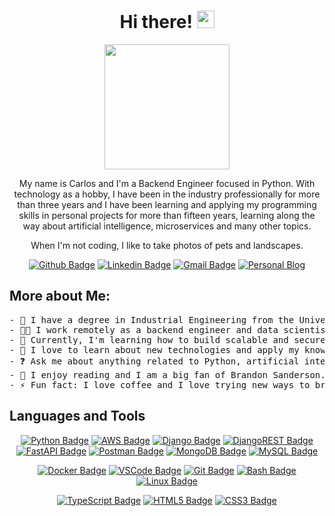 <h1 align="center"> Hi there! <img src="https://github.com/TheDudeThatCode/TheDudeThatCode/blob/master/Assets/Hi.gif?raw=true" width="28" /></h1>

<p align="center">
<img src='https://user-images.githubusercontent.com/5713670/87202985-820dcb80-c2b6-11ea-9f56-7ec461c497c3.gif' width='200"'>
</p>
<p align="center">
My name is Carlos and I'm a Backend Engineer focused in Python. With technology as a hobby, I have been in the industry professionally for more than three years and I have been learning and applying my programming skills in personal projects for more than fifteen years, learning along the way about artificial intelligence, microservices and many other topics.
</p>
<p align="center">
When I'm not coding, I like to take photos of pets and landscapes.
</p>
<div align="center">
  
  [![Github Badge](http://img.shields.io/badge/-Github-181717?style=flat-square&logo=github&link=https://github.com/bermudev/)](https://github.com/bermudev/)
  [![Linkedin Badge](https://img.shields.io/badge/-LinkedIn-blue?style=flat-square&logo=Linkedin&logoColor=white&link=https://www.linkedin.com/in/carlos-bdez/)](https://www.linkedin.com/in/carlos-bdez/)
  [![Gmail Badge](https://img.shields.io/badge/-Gmail-c14438?style=flat-square&logo=Gmail&logoColor=white&link=mailto:carlos.bdez.esc@gmail.com)](mailto:carlos.bdez.esc@gmail.com)
  [![Personal Blog](https://img.shields.io/badge/Personal%20Blog-%232C2052.svg?style=flat-square&logo=astro&logoColor=white&link=https://bermu.dev/)](https://bermu.dev/)
  
</div>


## More about Me: 
<pre>
- 🏦 I have a degree in Industrial Engineering from the University of Seville.
- 👨‍💻 I work remotely as a backend engineer and data scientist for Capitole.
- 🔭 Currently, I'm learning how to build scalable and secure backend systems using Python.
- 🌱 I love to learn about new technologies and apply my knowledge to personal projects.
- ❓ Ask me about anything related to Python, artificial intelligence and related technologies. 
- 📖 I enjoy reading and I am a big fan of Brandon Sanderson.
- ⚡ Fun fact: I love coffee and I love trying new ways to brew coffee.
</pre></pre>


## Languages and Tools

<!--
Check the badges
  https://github.com/Ileriayo/markdown-badges
-->

<div align="center">

<!-- BackEnd -->
[![Python Badge](https://img.shields.io/badge/Python%20-326b9b.svg?style=flat-square&logo=python&logoColor=white&link=https://github.com/bermudev/)](https://github.com/bermudev/)
[![AWS Badge](https://img.shields.io/badge/AWS-232F3E?style=flat-square&logo=amazonwebservices&logoColor=white&link=https://github.com/bermudev/)](https://github.com/bermudev/)
[![Django Badge](https://img.shields.io/badge/Django-092E20?style=flat-square&logo=django&logoColor=white&link=https://github.com/bermudev/)](https://github.com/bermudev/)
[![DjangoREST Badge](https://img.shields.io/badge/Django-REST-ff1709?style=flat-square&logo=django&logoColor=white&color=ff1709&labelColor=gray&link=https://github.com/bermudev/)](https://github.com/bermudev/)
[![FastAPI Badge](https://img.shields.io/badge/FastAPI-005571?style=flat-square&logo=fastapi&logoColor=white&link=https://github.com/bermudev/)](https://github.com/bermudev/) 
[![Postman Badge](https://img.shields.io/badge/Postman-FF6C37?style=flat-square&logo=postman&logoColor=white&link=https://github.com/bermudev/)](https://github.com/bermudev/)
[![MongoDB Badge](https://img.shields.io/badge/MongoDB-49b230.svg?style=flat-square&logo=mongodb&logoColor=white&link=https://github.com/bermudev/)](https://github.com/bermudev/)
[![MySQL Badge](https://img.shields.io/badge/MySQL-4479A1?style=flat-square&logo=mysql&logoColor=white&link=https://github.com/bermudev/)](https://github.com/bermudev/)

<!-- Machine Learning
[![PyTorch Badge](https://img.shields.io/badge/PyTorch-%23EE4C2C.svg?style=flat-square&logo=PyTorch&logoColor=white&link=https://github.com/bermudev/)](https://github.com/bermudev/)
[![Pandas Badge](https://img.shields.io/badge/Pandas%20-%23150458.svg?style=flat-square&logo=pandas&logoColor=white&link=https://github.com/bermudev/)](https://github.com/bermudev/)
[![Jupyter Badge](https://img.shields.io/badge/Jupyter%20-%23F37626.svg?style=flat-square&logo=Jupyter&logoColor=white&link=https://github.com/bermudev/)](https://github.com/bermudev/)
[![NumPy Badge](https://img.shields.io/badge/Numpy%20-%23013243.svg?style=flat-square&logo=numpy&logoColor=white&link=https://github.com/bermudev/)](https://github.com/bermudev/)
 -->
 
<!-- Tools -->
[![Docker Badge](https://img.shields.io/badge/Docker-%230db7ed.svg?style=flat-square&logo=docker&logoColor=white&link=https://github.com/bermudev/)](https://github.com/bermudev/)
[![VSCode Badge](https://img.shields.io/badge/-VS%20Code-007ACC?style=flat-square&logo=vscodium&logoColor=ffffff&link=https://github.com/bermudev/)](https://github.com/bermudev/)
[![Git Badge](https://img.shields.io/badge/Git%20-%23F05033.svg?style=flat-square&logo=git&logoColor=white&link=https://github.com/bermudev/)](https://github.com/bermudev/)
[![Bash Badge](https://img.shields.io/badge/Bash-121011?style=flat-square&logo=gnu-bash&logoColor=white&link=https://github.com/bermudev/)](https://github.com/bermudev/)
[![Linux Badge](https://img.shields.io/badge/Linux-FCC624?style=flat-square&logo=linux&logoColor=black&link=https://github.com/bermudev/)](https://github.com/bermudev/)

<!-- FrontEnd -->
[![TypeScript Badge](https://shields.io/badge/TypeScript-3178C6?logo=TypeScript&logoColor=FFF&style=flat-square&link=https://github.com/bermudev/)](https://github.com/bermudev/)
[![HTML5 Badge](https://img.shields.io/badge/-HTML5-%23E44D27?style=flat-square&logo=html5&logoColor=ffffff&link=https://github.com/bermudev/)](https://github.com/bermudev/)
[![CSS3 Badge](https://img.shields.io/badge/-CSS3-%231572B6?style=flat-square&logo=css3&link=https://github.com/bermudev/)](https://github.com/bermudev/)
  
</div>
